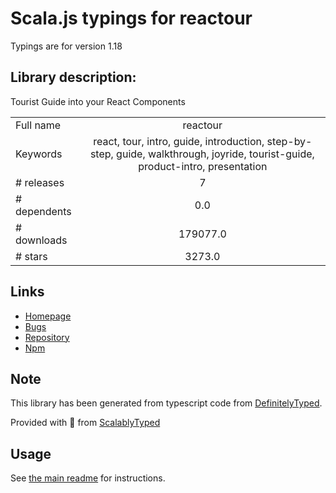 
# Scala.js typings for reactour

Typings are for version 1.18

## Library description:
Tourist Guide into your React Components

|                    |                 |
| ------------------ | :-------------: |
| Full name          | reactour |
| Keywords           | react, tour, intro, guide, introduction, step-by-step, guide, walkthrough, joyride, tourist-guide, product-intro, presentation |
| # releases         | 7 |
| # dependents       | 0.0 |
| # downloads        | 179077.0 |
| # stars            | 3273.0 |

## Links
- [Homepage](https://github.com/elrumordelaluz/reactour#readme)
- [Bugs](https://github.com/elrumordelaluz/reactour/issues)
- [Repository](https://github.com/elrumordelaluz/reactour)
- [Npm](https://www.npmjs.com/package/reactour)
    


## Note
This library has been generated from typescript code from [DefinitelyTyped](https://definitelytyped.org).

Provided with :purple_heart: from [ScalablyTyped](https://github.com/oyvindberg/ScalablyTyped)

## Usage
See [the main readme](../../readme.md) for instructions.


